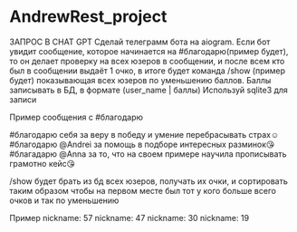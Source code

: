 # AndrewRest_project
ЗАПРОС В CHAT GPT
Сделай телеграмм бота на aiogram. Если бот увидит сообщение, которое начинается на #благодарю(пример будет), то он делает проверку на всех юзеров в сообщении, и после всем кто был в сообщении выдаёт 1 очко, в итоге будет команда /show (пример будет) показывающая всех юзеров по уменьшению баллов.  Баллы записывать в БД, в формате (user_name | баллы) 
Используй sqlite3 для записи

Пример сообщения с #благодарю

#благодарю себя за веру в победу и умение перебрасывать страх☺️
#благодарю @Andrei за помощь в подборе интересных разминок😘 
#благадарю @Anna за то, что на своем примере научила прописывать грамотно кейс😘

/show будет брать из бд всех юзеров, получать их очки, и сортировать таким образом чтобы на первом месте был тот у кого больше всего очков и так по уменьшению

Пример
nickname: 57
nickname: 47
nickname: 30
nickname: 19
